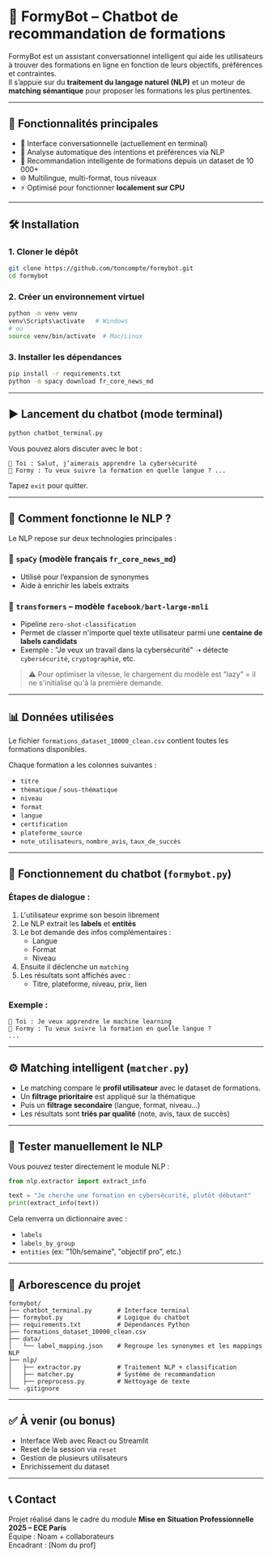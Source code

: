 # 🤖 FormyBot – Chatbot de recommandation de formations

FormyBot est un assistant conversationnel intelligent qui aide les utilisateurs à trouver des formations en ligne en fonction de leurs objectifs, préférences et contraintes.  
Il s’appuie sur du **traitement du langage naturel (NLP)** et un moteur de **matching sémantique** pour proposer les formations les plus pertinentes.

---

## 🚀 Fonctionnalités principales

- 💬 Interface conversationnelle (actuellement en terminal)
- 🧠 Analyse automatique des intentions et préférences via NLP
- 🎯 Recommandation intelligente de formations depuis un dataset de 10 000+
- 🌐 Multilingue, multi-format, tous niveaux
- ⚡ Optimisé pour fonctionner **localement sur CPU**

---

## 🛠️ Installation

### 1. Cloner le dépôt

```bash
git clone https://github.com/toncompte/formybot.git
cd formybot
```

### 2. Créer un environnement virtuel

```bash
python -m venv venv
venv\Scripts\activate   # Windows
# ou
source venv/bin/activate  # Mac/Linux
```

### 3. Installer les dépendances

```bash
pip install -r requirements.txt
python -m spacy download fr_core_news_md
```

---

## ▶️ Lancement du chatbot (mode terminal)

```bash
python chatbot_terminal.py
```

Vous pouvez alors discuter avec le bot :
```
👤 Toi : Salut, j’aimerais apprendre la cybersécurité
🤖 Formy : Tu veux suivre la formation en quelle langue ? ...
```

Tapez `exit` pour quitter.

---

## 🧠 Comment fonctionne le NLP ?

Le NLP repose sur deux technologies principales :

### 🔹 `spaCy` (modèle français `fr_core_news_md`)
- Utilisé pour l’expansion de synonymes
- Aide à enrichir les labels extraits

### 🔹 `transformers` – modèle `facebook/bart-large-mnli`
- Pipeline `zero-shot-classification`
- Permet de classer n'importe quel texte utilisateur parmi une **centaine de labels candidats**
- Exemple : "Je veux un travail dans la cybersécurité" ➝ détecte `cybersécurité`, `cryptographie`, etc.

> ⚠️ Pour optimiser la vitesse, le chargement du modèle est "lazy" = il ne s'initialise qu'à la première demande.

---

## 📊 Données utilisées

Le fichier `formations_dataset_10000_clean.csv` contient toutes les formations disponibles.

Chaque formation a les colonnes suivantes :
- `titre`
- `thématique` / `sous-thématique`
- `niveau`
- `format`
- `langue`
- `certification`
- `plateforme_source`
- `note_utilisateurs`, `nombre_avis`, `taux_de_succès`

---

## 🤖 Fonctionnement du chatbot (`formybot.py`)

### Étapes de dialogue :
1. L'utilisateur exprime son besoin librement
2. Le NLP extrait les **labels** et **entités**
3. Le bot demande des infos complémentaires :
   - Langue
   - Format
   - Niveau
4. Ensuite il déclenche un `matching`
5. Les résultats sont affichés avec :
   - Titre, plateforme, niveau, prix, lien

### Exemple :
```
👤 Toi : Je veux apprendre le machine learning
🤖 Formy : Tu veux suivre la formation en quelle langue ?
...
```

---

## ⚙️ Matching intelligent (`matcher.py`)

- Le matching compare le **profil utilisateur** avec le dataset de formations.
- Un **filtrage prioritaire** est appliqué sur la thématique
- Puis un **filtrage secondaire** (langue, format, niveau…)
- Les résultats sont **triés par qualité** (note, avis, taux de succès)

---

## 🧪 Tester manuellement le NLP

Vous pouvez tester directement le module NLP :

```python
from nlp.extractor import extract_info

text = "Je cherche une formation en cybersécurité, plutôt débutant"
print(extract_info(text))
```

Cela renverra un dictionnaire avec :
- `labels`
- `labels_by_group`
- `entities` (ex: "10h/semaine", "objectif pro", etc.)

---

## 📁 Arborescence du projet

```
formybot/
├── chatbot_terminal.py       # Interface terminal
├── formybot.py               # Logique du chatbot
├── requirements.txt          # Dépendances Python
├── formations_dataset_10000_clean.csv
├── data/
│   └── label_mapping.json    # Regroupe les synonymes et les mappings NLP
├── nlp/
│   ├── extractor.py          # Traitement NLP + classification
│   ├── matcher.py            # Système de recommandation
│   ├── preprocess.py         # Nettoyage de texte
└── .gitignore
```

---

## ✅ À venir (ou bonus)

- Interface Web avec React ou Streamlit
- Reset de la session via `reset`
- Gestion de plusieurs utilisateurs
- Enrichissement du dataset

---

## 📞 Contact

Projet réalisé dans le cadre du module **Mise en Situation Professionnelle 2025 – ECE Paris**  
Équipe : Noam + collaborateurs  
Encadrant : [Nom du prof]